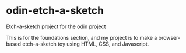 # odin-etch-a-sketch
Etch-a-sketch project for the odin project

This is for the foundations section, and my project is to make a browser-based etch-a-sketch toy using HTML, CSS, and Javascript.